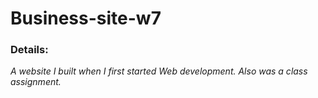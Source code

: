 # Business-site-w7

### **Details**: <br>
*A website I built when I first started Web development. Also was a class assignment.*
